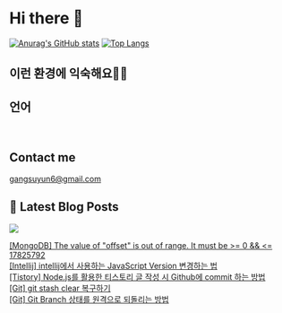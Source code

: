 # Hi there 👋

[![Anurag's GitHub stats](https://github-readme-stats.vercel.app/api?username=rkdden)](https://github.com/anuraghazra/github-readme-stats)
[![Top Langs](https://github-readme-stats.vercel.app/api/top-langs/?username=rkdden&layout=compact&hide=r,jupyter%20notebook,c%23&exclude_repo=roharui.github.io)](https://github.com/anuraghazra/github-readme-stats)

## 이런 환경에 익숙해요✍🏼

## 언어

<p>
  <img alt="" src= "https://img.shields.io/badge/JavaScript-F7DF1E?style=flat-square&logo=JavaScript&logoColor=white"/> 
  <img alt="" src= "https://img.shields.io/badge/TypeScript-black?logo=typescript&logoColor=blue"/>
</p>

## Contact me

gangsuyun6@gmail.com

## 📕 Latest Blog Posts
<p>
    <a href="https://systorage.tistory.com/"><img src="https://img.shields.io/badge/Blog-FF5722?style=flat-square&logo=Blogger&logoColor=white"/></a><br>
</p>

<a href=https://systorage.tistory.com/entry/MongoDB-The-value-of-offset-is-out-of-range-It-must-be-0-17825792>[MongoDB] The value of "offset" is out of range. It must be >= 0 && <= 17825792</a></br><a href=https://systorage.tistory.com/entry/Intellij-intellij%EC%97%90%EC%84%9C-%EC%82%AC%EC%9A%A9%ED%95%98%EB%8A%94-JavaScript-Version-%EB%B3%80%EA%B2%BD%ED%95%98%EB%8A%94-%EB%B2%95>[Intellij] intellij에서 사용하는 JavaScript Version 변경하는 법</a></br><a href=https://systorage.tistory.com/entry/Tistory-Nodejs%EB%A5%BC-%ED%99%9C%EC%9A%A9%ED%95%9C-%ED%8B%B0%EC%8A%A4%ED%86%A0%EB%A6%AC-%EA%B8%80-%EC%9E%91%EC%84%B1-%EC%8B%9C-Github%EC%97%90-commit-%ED%95%98%EB%8A%94-%EB%B0%A9%EB%B2%95>[Tistory] Node.js를 활용한 티스토리 글 작성 시 Github에 commit 하는 방법</a></br><a href=https://systorage.tistory.com/entry/Git-git-stash-clear-%EB%B3%B5%EA%B5%AC%ED%95%98%EA%B8%B0>[Git] git stash clear 복구하기</a></br><a href=https://systorage.tistory.com/entry/Git-Git-Branch-%EC%83%81%ED%83%9C%EB%A5%BC-%EC%9B%90%EA%B2%A9%EC%9C%BC%EB%A1%9C-%EB%90%98%EB%8F%8C%EB%A6%AC%EB%8A%94-%EB%B0%A9%EB%B2%95>[Git] Git Branch 상태를 원격으로 되돌리는 방법</a></br>